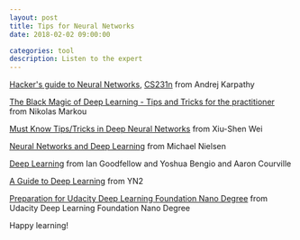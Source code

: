 ```yaml
---
layout: post
title: Tips for Neural Networks
date: 2018-02-02 09:00:00

categories: tool
description: Listen to the expert
---
```


[Hacker's guide to Neural Networks](http://karpathy.github.io/neuralnets/), [CS231n](http://cs231n.github.io/convolutional-networks/) from Andrej Karpathy  

[The Black Magic of Deep Learning - Tips and Tricks for the practitioner](http://nmarkou.blogspot.com/2017/02/the-black-magic-of-deep-learning-tips.html) from Nikolas Markou

[Must Know Tips/Tricks in Deep Neural Networks](http://lamda.nju.edu.cn/weixs/project/CNNTricks/CNNTricks.html) from Xiu-Shen Wei

[Neural Networks and Deep Learning](http://neuralnetworksanddeeplearning.com/) from Michael Nielsen

[Deep Learning](http://www.deeplearningbook.org/) from Ian Goodfellow and Yoshua Bengio and Aaron Courville

[A Guide to Deep Learning](http://yerevann.com/a-guide-to-deep-learning/) from YN2

[Preparation for Udacity Deep Learning Foundation Nano Degree](https://docs.google.com/spreadsheets/d/1NZtIxDWiJ_B0UKhIDUk-wTZAT3Fxfh-fGwcQKXg1bQU/edit#gid=0) from Udacity Deep Learning Foundation Nano Degree



Happy learning! 
